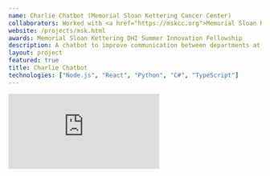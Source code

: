 ```yaml
---
name: Charlie Chatbot (Memorial Sloan Kettering Cancer Center)
collaborators: Worked with <a href="https://mskcc.org">Memorial Sloan Kettering Cancer Center</a>
website: /projects/msk.html
awards: Memorial Sloan Kettering DHI Summer Innovation Fellowship
description: A chatbot to improve communication between departments at Memorial Sloan Kettering Cancer Center
layout: project
featured: true
title: Charlie Chatbot
technologies: ["Node.js", "React", "Python", "C#", "TypeScript"]
---
```


<div class="embed">
<iframe src="https://onedrive.live.com/embed?cid=B238BDEF0F0C3C2F&amp;resid=B238BDEF0F0C3C2F%212362&amp;authkey=AAYB_pn2sO3o8dM&amp;em=2&amp;wdAr=1.7777777777777777" frameborder="0">This is an embedded <a target="_blank" href="https://office.com">Microsoft Office</a> presentation, powered by <a target="_blank" href="https://office.com/webapps">Office</a>.</iframe>
</div>